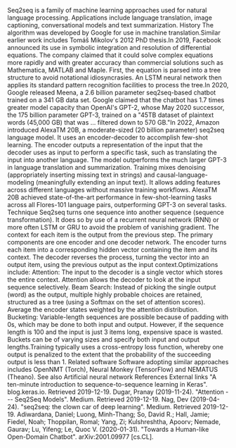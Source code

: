 Seq2seq is a family of machine learning approaches used for natural
language processing. Applications include language translation, image
captioning, conversational models and text summarization. History The
algorithm was developed by Google for use in machine translation.Similar
earlier work includes Tomáš Mikolov\'s 2012 PhD thesis.In 2019, Facebook
announced its use in symbolic integration and resolution of differential
equations. The company claimed that it could solve complex equations
more rapidly and with greater accuracy than commercial solutions such as
Mathematica, MATLAB and Maple. First, the equation is parsed into a tree
structure to avoid notational idiosyncrasies. An LSTM neural network
then applies its standard pattern recognition facilities to process the
tree.In 2020, Google released Meena, a 2.6 billion parameter
seq2seq-based chatbot trained on a 341 GB data set. Google claimed that
the chatbot has 1.7 times greater model capacity than OpenAI\'s GPT-2,
whose May 2020 successor, the 175 billion parameter GPT-3, trained on a
\"45TB dataset of plaintext words (45,000 GB) that was \... filtered
down to 570 GB.\"In 2022, Amazon introduced AlexaTM 20B, a
moderate-sized (20 billion parameter) seq2seq language model. It uses an
encoder-decoder to accomplish few-shot learning. The encoder outputs a
representation of the input that the decoder uses as input to perform a
specific task, such as translating the input into another language. The
model outperforms the much larger GPT-3 in language translation and
summarization. Training mixes denoising (appropriately inserting missing
text in strings) and causal-language-modeling (meaningfully extending an
input text). It allows adding features across different languages
without massive training workflows. AlexaTM 20B achieved
state-of-the-art performance in few-shot-learning tasks across all
Flores-101 language pairs, outperforming GPT-3 on several tasks.
Technique Seq2seq turns one sequence into another sequence (sequence
transformation). It does so by use of a recurrent neural network (RNN)
or more often LSTM or GRU to avoid the problem of vanishing gradient.
The context for each item is the output from the previous step. The
primary components are one encoder and one decoder network. The encoder
turns each item into a corresponding hidden vector containing the item
and its context. The decoder reverses the process, turning the vector
into an output item, using the previous output as the input
context.Optimizations include: Attention: The input to the decoder is a
single vector which stores the entire context. Attention allows the
decoder to look at the input sequence selectively. Beam Search: Instead
of picking the single output (word) as the output, multiple highly
probable choices are retained, structured as a tree (using a Softmax on
the set of attention scores). Average the encoder states weighted by the
attention distribution. Bucketing: Variable-length sequences are
possible because of padding with 0s, which may be done to both input and
output. However, if the sequence length is 100 and the input is just 3
items long, expensive space is wasted. Buckets can be of varying sizes
and specify both input and output lengths.Training typically uses a
cross-entropy loss function, whereby one output is penalized to the
extent that the probability of the succeeding output is less than 1.
Related software Software adopting similar approaches includes OpenNMT
(Torch), Neural Monkey (TensorFlow) and NEMATUS (Theano). See also
Artificial neural network References External links \"A ten-minute
introduction to sequence-to-sequence learning in Keras\". blog.keras.io.
Retrieved 2019-12-19. Dugar, Pranay (2019-11-24). \"Attention ---
Seq2Seq Models\". Medium. Retrieved 2019-12-19. Nag, Dev (2019-04-24).
\"seq2seq: the clown car of deep learning\". Medium. Retrieved
2019-12-19. Adiwardana, Daniel; Luong, Minh-Thang; So, David R.; Hall,
Jamie; Fiedel, Noah; Thoppilan, Romal; Yang, Zi; Kulshreshtha, Apoorv;
Nemade, Gaurav; Lu, Yifeng; Le, Quoc V. (2020-01-31). \"Towards a
Human-like Open-Domain Chatbot\". arXiv:2001.09977 \[cs.CL\].
